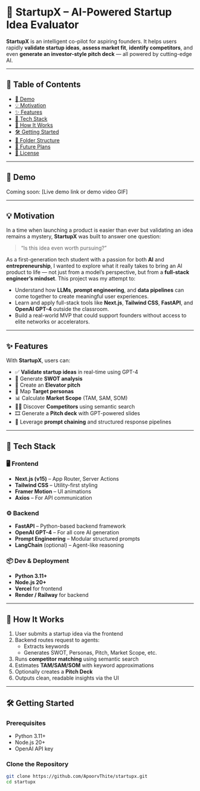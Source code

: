 # 🚀 StartupX – AI-Powered Startup Idea Evaluator

**StartupX** is an intelligent co-pilot for aspiring founders. It helps users rapidly **validate startup ideas**, **assess market fit**, **identify competitors**, and even **generate an investor-style pitch deck** — all powered by cutting-edge AI.

---

## 📌 Table of Contents

- [🎥 Demo](#-demo)
- [💡 Motivation](#-motivation)
- [✨ Features](#-features)
- [🧰 Tech Stack](#-tech-stack)
- [🧠 How It Works](#-how-it-works)
- [🛠️ Getting Started](#-getting-started)
- [📁 Folder Structure](#-folder-structure)
- [🌱 Future Plans](#-future-plans)
- [📄 License](#-license)

---

## 🎥 Demo

Coming soon: [Live demo link or demo video GIF]

---

## 💡 Motivation

In a time when launching a product is easier than ever but validating an idea remains a mystery, **StartupX** was built to answer one question:

> “Is this idea even worth pursuing?”

As a first-generation tech student with a passion for both **AI** and **entrepreneurship**, I wanted to explore what it really takes to bring an AI product to life — not just from a model’s perspective, but from a **full-stack engineer’s mindset**. This project was my attempt to:

- Understand how **LLMs**, **prompt engineering**, and **data pipelines** can come together to create meaningful user experiences.
- Learn and apply full-stack tools like **Next.js**, **Tailwind CSS**, **FastAPI**, and **OpenAI GPT-4** outside the classroom.
- Build a real-world MVP that could support founders without access to elite networks or accelerators.

---

## ✨ Features

With **StartupX**, users can:

- ✅ **Validate startup ideas** in real-time using GPT-4
- 🧠 Generate **SWOT analysis**
- 📢 Create an **Elevator pitch**
- 🎯 Map **Target personas**
- 📊 Calculate **Market Scope** (TAM, SAM, SOM)
- 🕵️‍♀️ Discover **Competitors** using semantic search
- 🎞️ Generate a **Pitch deck** with GPT-powered slides
- 🧵 Leverage **prompt chaining** and structured response pipelines

---

## 🧰 Tech Stack

### 🖥️ Frontend
- **Next.js (v15)** – App Router, Server Actions
- **Tailwind CSS** – Utility-first styling
- **Framer Motion** – UI animations
- **Axios** – For API communication

### ⚙️ Backend
- **FastAPI** – Python-based backend framework
- **OpenAI GPT-4** – For all core AI generation
- **Prompt Engineering** – Modular structured prompts
- **LangChain** (optional) – Agent-like reasoning

### 📦 Dev & Deployment
- **Python 3.11+**
- **Node.js 20+**
- **Vercel** for frontend
- **Render / Railway** for backend

---

## 🧠 How It Works

1. User submits a startup idea via the frontend
2. Backend routes request to agents:
   - Extracts keywords
   - Generates SWOT, Personas, Pitch, Market Scope, etc.
3. Runs **competitor matching** using semantic search
4. Estimates **TAM/SAM/SOM** with keyword approximations
5. Optionally creates a **Pitch Deck**
6. Outputs clean, readable insights via the UI

---

## 🛠️ Getting Started

### Prerequisites
- Python 3.11+
- Node.js 20+
- OpenAI API key

### Clone the Repository

```bash
git clone https://github.com/ApoorvThite/startupx.git
cd startupx

